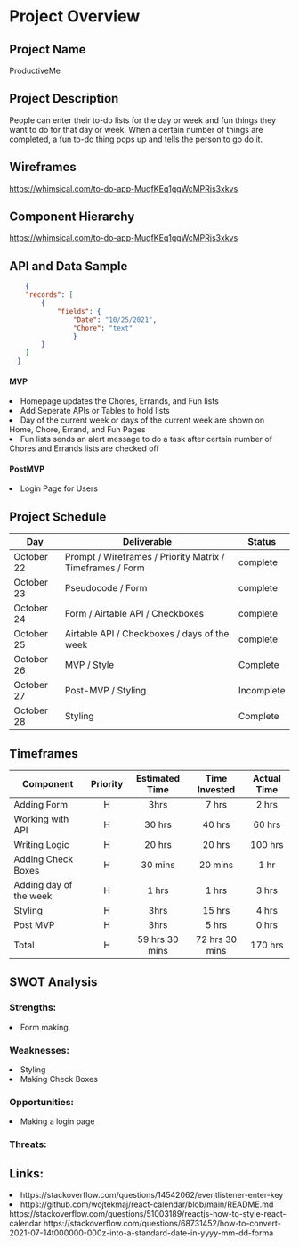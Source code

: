 # Project Overview

## Project Name

ProductiveMe

## Project Description

People can enter their to-do lists for the day or week and fun things they want to do for that day or week. When a certain number of things are completed, a fun to-do thing pops up and tells the person to go do it.

## Wireframes
https://whimsical.com/to-do-app-MuqfKEq1ggWcMPRjs3xkvs

## Component Hierarchy
https://whimsical.com/to-do-app-MuqfKEq1ggWcMPRjs3xkvs

## API and Data Sample

```json
    {
    "records": [
        {
            "fields": {
                "Date": "10/25/2021",
                "Chore": "text"
                }
        }
    ]
  }
```

#### MVP 
<li>Homepage updates the Chores, Errands, and Fun lists</li>
<li>Add Seperate APIs or Tables to hold lists
<li>Day of the current week or days of the current week are shown on Home, Chore, Errand, and Fun Pages</li>
<li>Fun lists sends an alert message to do a task after certain number of Chores and Errands lists are checked off</li>

#### PostMVP  

<li>Login Page for Users</li>

## Project Schedule

|  Day | Deliverable | Status
|---|---| ---|
|October 22| Prompt / Wireframes / Priority Matrix / Timeframes / Form | complete
|October 23| Pseudocode / Form | complete
|October 24| Form / Airtable API / Checkboxes | complete
|October 25| Airtable API / Checkboxes / days of the week | complete
|October 26| MVP / Style| Complete
|October 27|Post-MVP / Styling | Incomplete
|October 28| Styling | Complete

## Timeframes

| Component | Priority | Estimated Time | Time Invested | Actual Time |
| --- | :---: |  :---: | :---: | :---: |
| Adding Form | H | 3hrs| 7 hrs | 2 hrs |
| Working with API | H | 30 hrs| 40 hrs | 60 hrs  |
| Writing Logic | H | 20 hrs| 20 hrs | 100 hrs  |
| Adding Check Boxes | H | 30 mins | 20 mins | 1 hr |
| Adding day of the week | H | 1 hrs| 1 hrs | 3 hrs |
| Styling | H | 3hrs| 15 hrs | 4 hrs |
| Post MVP | H | 3hrs| 5 hrs | 0 hrs |
| Total | H | 59 hrs 30 mins| 72 hrs 30 mins | 170 hrs |

## SWOT Analysis

### Strengths:
<li>Form making</li>

### Weaknesses:
<li>Styling</li>
<li>Making Check Boxes</li>

### Opportunities:
<li>Making a login page</li>

### Threats:

## Links:
<li>https://stackoverflow.com/questions/14542062/eventlistener-enter-key</li>
<li>https://github.com/wojtekmaj/react-calendar/blob/main/README.md</li>
</li>https://stackoverflow.com/questions/51003189/reactjs-how-to-style-react-calendar</li>
</li>https://stackoverflow.com/questions/68731452/how-to-convert-2021-07-14t000000-000z-into-a-standard-date-in-yyyy-mm-dd-forma</li>
